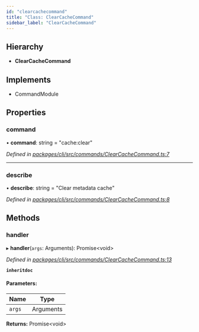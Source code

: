 ```yaml
---
id: "clearcachecommand"
title: "Class: ClearCacheCommand"
sidebar_label: "ClearCacheCommand"
---
```


## Hierarchy

* **ClearCacheCommand**

## Implements

* CommandModule

## Properties

### command

•  **command**: string = "cache:clear"

*Defined in [packages/cli/src/commands/ClearCacheCommand.ts:7](https://github.com/mikro-orm/mikro-orm/blob/4249b052e/packages/cli/src/commands/ClearCacheCommand.ts#L7)*

___

### describe

•  **describe**: string = "Clear metadata cache"

*Defined in [packages/cli/src/commands/ClearCacheCommand.ts:8](https://github.com/mikro-orm/mikro-orm/blob/4249b052e/packages/cli/src/commands/ClearCacheCommand.ts#L8)*

## Methods

### handler

▸ **handler**(`args`: Arguments): Promise&#60;void>

*Defined in [packages/cli/src/commands/ClearCacheCommand.ts:13](https://github.com/mikro-orm/mikro-orm/blob/4249b052e/packages/cli/src/commands/ClearCacheCommand.ts#L13)*

**`inheritdoc`** 

#### Parameters:

Name | Type |
------ | ------ |
`args` | Arguments |

**Returns:** Promise&#60;void>

